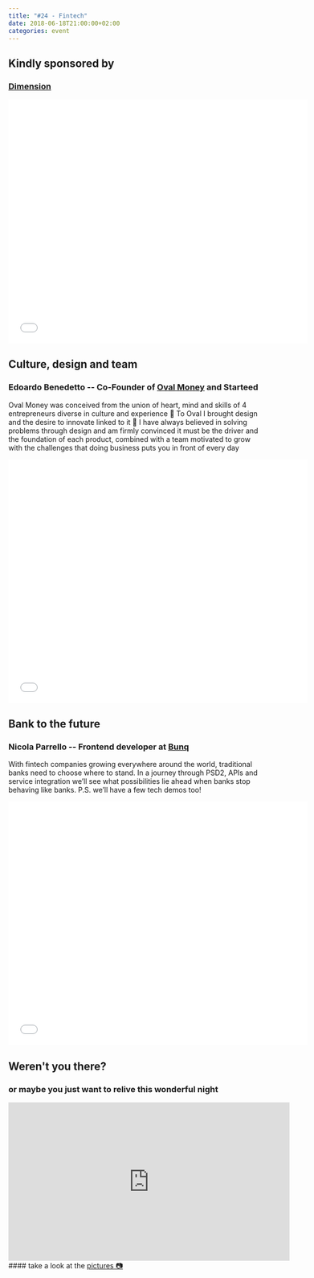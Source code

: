 ```yaml
---
title: "#24 - Fintech"
date: 2018-06-18T21:00:00+02:00
categories: event
---
```


## Kindly sponsored by

### [Dimension](http://http://www.dimension.it)

<iframe src="//www.slideshare.net/slideshow/embed_code/key/8ENwv2OatV04Sq" width="595" height="485" frameborder="0" marginwidth="0" marginheight="0" scrolling="no" allowfullscreen> </iframe>

## Culture, design and team

### Edoardo Benedetto -- Co-Founder of [Oval Money](https://www.ovalmoney.com) and Starteed

Oval Money was conceived from the union of heart, mind and skills of 4 entrepreneurs diverse in culture and experience 🤟 To Oval I brought design and the desire to innovate linked to it 🎨 I have always believed in solving problems through design and am firmly convinced it must be the driver and the foundation of each product, combined with a team motivated to grow with the challenges that doing business puts you in front of every day

<iframe src="//www.slideshare.net/slideshow/embed_code/key/FAtsH8ImrnJORB" width="595" height="485" frameborder="0" marginwidth="0" marginheight="0" scrolling="no" allowfullscreen> </iframe>

## Bank to the future

### Nicola Parrello -- Frontend developer at [Bunq](https://www.bunq.com)

With fintech companies growing everywhere around the world, traditional banks need to choose where to stand. In a journey through PSD2, APIs and service integration we’ll see what possibilities lie ahead when banks stop behaving like banks. P.S. we’ll have a few tech demos too!

<iframe src="//www.slideshare.net/slideshow/embed_code/key/A8z3xqoQxzEOpl" width="595" height="485" frameborder="0" marginwidth="0" marginheight="0" scrolling="no" allowfullscreen> </iframe>

## Weren't you there?

### or maybe you just want to relive this wonderful night

<section class="fb-links">
<iframe width="560" height="315" src="https://www.youtube.com/embed/tfr8dJ01tMU?start=1038" frameborder="0" allow="accelerometer; autoplay; clipboard-write; encrypted-media; gyroscope; picture-in-picture" allowfullscreen></iframe>
#### take a look at the  <a id="fb_photo_album" class="btn-facebook" target="_blank" href="//bit.ly/ST24-pics">pictures &#128247;</a>
</section>
